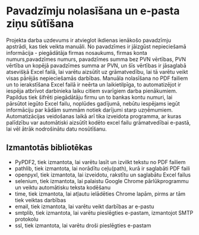 # Pavadzīmju nolasīšana un e-pasta ziņu sūtīšana
Projekta darba uzdevums ir atvieglot ikdienas ienākošo pavadzīmju apstrādi, kas tiek veikta manuāli. No pavadzīmes ir jāizgūst nepieciešamā informācija - piegādātāja firmas nosaukums, firmas konta numurs,pavadzīmes numurs, pavadzīmes summa bez PVN vērtības, PVN vērtība un kopējā pavadzīmes summa ar PVN, un šīs vērtības ir jāsaglabā atsevišķā Excel failā, lai varētu aizsūtīt uz grāmatvedību, lai tā varētu veikt visas pārējās nepieciešamās darbības. Manuāla nolasīšana no PDF failiem un to ierakstīšana Excel failā ir neērta un laikietilpīga, to automatizējot ir iespēja atbrīvot darbinieka laiku citiem svarīgiem darba pienākumiem. Papildus tiek šifrēti piegādātāju firmu un to bankas kontu numuri, lai pārsūtot iegūto Excel failu, noplūdes gadījumā, nebūtu iespējams iegūt informāciju par kādām summām notiek darījumi starp uzņēmumiem. Automatizācijas veidošanas laikā arī tika izveidota programma, ar kuras palīdzību var automātiski aizsūtīt kodēto excel failu grāmatvedībai e-pastā, lai vēl ātrāk nodrošinātu datu nosūtīšanu.

## Izmantotās bibliotēkas
- PyPDF2, tiek izmantota, lai varētu lasīt un izvilkt tekstu no PDF failiem
- pathlib, tiek izmantota, lai norādītu ceļu(path), kurā ir saglabāti PDF faili
- openpyxl, tiek izmantota, lai izveidotu, rakstītu un saglabātu Excel failus
- selenium, tiek izmantota, lai palaistu Google Chrome pārlūkprogrammu un veiktu automātisku teksta kodēšanu
- time, tiek izmantota, lai atļautu ielādēties Chrome lapām, pirms ar tām tiek veiktas darbības
- email, tiek izmantota, lai varētu veikt darbības ar e-pastu
- smtplib, tiek izmantota, lai varētu pieslēgties e-pastam, izmantojot SMTP protokolu
- ssl, tiek izmantota, lai varētu droši pieslēgties e-pastam

## 
